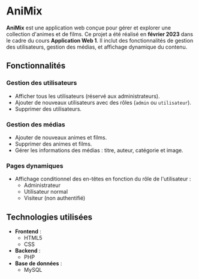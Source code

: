 # AniMix

**AniMix** est une application web conçue pour gérer et explorer une collection d'animes et de films. Ce projet a été réalisé en **février 2023** dans le cadre du cours **Application Web 1**. Il inclut des fonctionnalités de gestion des utilisateurs, gestion des médias, et affichage dynamique du contenu.

## Fonctionnalités

### Gestion des utilisateurs
- Afficher tous les utilisateurs (réservé aux administrateurs).
- Ajouter de nouveaux utilisateurs avec des rôles (`admin` ou `utilisateur`).
- Supprimer des utilisateurs.

### Gestion des médias
- Ajouter de nouveaux animes et films.
- Supprimer des animes et films.
- Gérer les informations des médias : titre, auteur, catégorie et image.

### Pages dynamiques
- Affichage conditionnel des en-têtes en fonction du rôle de l'utilisateur :
  - Administrateur
  - Utilisateur normal
  - Visiteur (non authentifié)


## Technologies utilisées

- **Frontend** :
  - HTML5
  - CSS 
- **Backend** :
  - PHP
- **Base de données** :
  - MySQL

